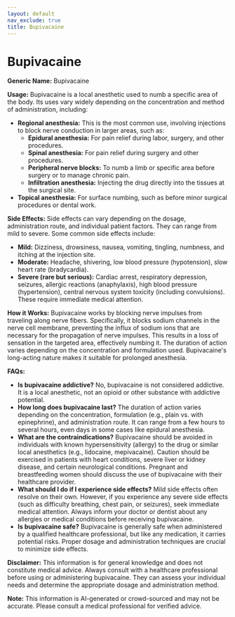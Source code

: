 ```yaml
---
layout: default
nav_exclude: true
title: Bupivacaine
---
```


# Bupivacaine

**Generic Name:** Bupivacaine

**Usage:** Bupivacaine is a local anesthetic used to numb a specific area of the body.  Its uses vary widely depending on the concentration and method of administration, including:

* **Regional anesthesia:** This is the most common use,  involving injections to block nerve conduction in larger areas, such as:
    * **Epidural anesthesia:** For pain relief during labor, surgery, and other procedures.
    * **Spinal anesthesia:**  For pain relief during surgery and other procedures.
    * **Peripheral nerve blocks:** To numb a limb or specific area before surgery or to manage chronic pain.
    * **Infiltration anesthesia:** Injecting the drug directly into the tissues at the surgical site.
* **Topical anesthesia:** For surface numbing, such as before minor surgical procedures or dental work.


**Side Effects:**  Side effects can vary depending on the dosage, administration route, and individual patient factors.  They can range from mild to severe.  Some common side effects include:

* **Mild:**  Dizziness, drowsiness, nausea, vomiting,  tingling, numbness, and itching at the injection site.
* **Moderate:**  Headache, shivering, low blood pressure (hypotension), slow heart rate (bradycardia).
* **Severe (rare but serious):**  Cardiac arrest, respiratory depression, seizures, allergic reactions (anaphylaxis), high blood pressure (hypertension), central nervous system toxicity (including convulsions).  These require immediate medical attention.


**How it Works:** Bupivacaine works by blocking nerve impulses from traveling along nerve fibers.  Specifically, it blocks sodium channels in the nerve cell membrane, preventing the influx of sodium ions that are necessary for the propagation of nerve impulses. This results in a loss of sensation in the targeted area, effectively numbing it. The duration of action varies depending on the concentration and formulation used.  Bupivacaine's long-acting nature makes it suitable for prolonged anesthesia.


**FAQs:**

* **Is bupivacaine addictive?** No, bupivacaine is not considered addictive.  It is a local anesthetic, not an opioid or other substance with addictive potential.
* **How long does bupivacaine last?**  The duration of action varies depending on the concentration, formulation (e.g., plain vs. with epinephrine), and administration route.  It can range from a few hours to several hours, even days in some cases like epidural anesthesia.
* **What are the contraindications?**  Bupivacaine should be avoided in individuals with known hypersensitivity (allergy) to the drug or similar local anesthetics (e.g., lidocaine, mepivacaine).  Caution should be exercised in patients with heart conditions, severe liver or kidney disease, and certain neurological conditions.  Pregnant and breastfeeding women should discuss the use of bupivacaine with their healthcare provider.
* **What should I do if I experience side effects?**  Mild side effects often resolve on their own.  However, if you experience any severe side effects (such as difficulty breathing, chest pain, or seizures), seek immediate medical attention.  Always inform your doctor or dentist about any allergies or medical conditions before receiving bupivacaine.
* **Is bupivacaine safe?**  Bupivacaine is generally safe when administered by a qualified healthcare professional, but like any medication, it carries potential risks.  Proper dosage and administration techniques are crucial to minimize side effects.


**Disclaimer:** This information is for general knowledge and does not constitute medical advice.  Always consult with a healthcare professional before using or administering bupivacaine.  They can assess your individual needs and determine the appropriate dosage and administration method.


**Note:** This information is AI-generated or crowd-sourced and may not be accurate. Please consult a medical professional for verified advice.